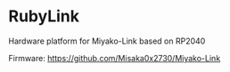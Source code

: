 # RubyLink
Hardware platform for Miyako-Link based on RP2040

Firmware: https://github.com/Misaka0x2730/Miyako-Link
